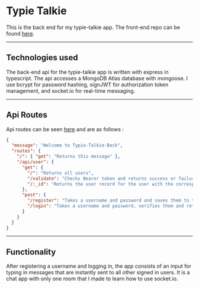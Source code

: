 # Typie Talkie

This is the back end for my typie-talkie app. The front-end repo can be found [here](https://github.com/JonathanDPotter/upc-tracker-front).

---

## Technologies used

The back-end api for the typie-talkie app is written with express in typescript. The api accesses a MongoDB Atlas database with mongoose. I use bcrypt for password hashing, signJWT for authorization token management, and socket.io for real-time messaging.

---

## Api Routes

Api routes can be seen [here](https://typie-talkie-back.herokuapp.com/) and are as follows :

```json
{
  "message": "Welcome to Typie-Talkie-Back",
  "routes": {
    "/": { "get": "Returns this message" },
    "/api/user": {
      "get": {
        "/": "Returns all users",
        "/validate": "Checks Bearer token and returns success or failure on validation.",
        "/:_id": "Returns the user record for the user with the corresponding _id"
      },
      "post": {
        "/register": "Takes a username and password and saves them to the database with a hashed version of the password.",
        "/login": "Takes a username and password, verifies them and returns an authorization token."
      }
    }
  }
}
```
***

## Functionality

After registering a username and logging in, the app consists of an input for typing in messages that are instantly sent to all other signed in users.  It is a chat app with only one room that I made to learn how to use socket.io.

